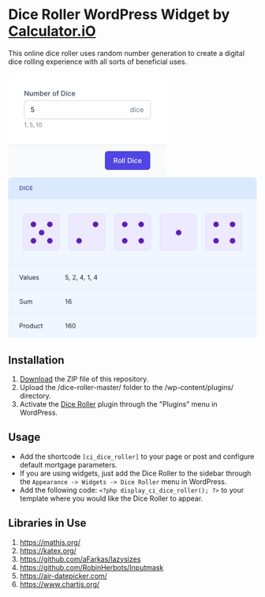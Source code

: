 # Dice Roller WordPress Widget by [Calculator.iO](https://www.calculator.io/ "Calculator.iO Homepage")

This online dice roller uses random number generation to create a digital dice rolling experience with all sorts of beneficial uses.

![Dice Roller Input Form](/assets/images/screenshot-1.png "Dice Roller Input Form")
![Dice Roller Calculation Results](/assets/images/screenshot-2.png "Dice Roller Calculation Results")

## Installation

1. [Download](https://github.com/pub-calculator-io/age-calculator/archive/refs/heads/master.zip) the ZIP file of this repository.
2. Upload the /dice-roller-master/ folder to the /wp-content/plugins/ directory.
3. Activate the [Dice Roller](https://www.calculator.io/dice-roller/ "Dice Roller Homepage") plugin through the "Plugins" menu in WordPress.

## Usage
* Add the shortcode `[ci_dice_roller]` to your page or post and configure default mortgage parameters.
* If you are using widgets, just add the Dice Roller to the sidebar through the `Appearance -> Widgets -> Dice Roller` menu in WordPress.
* Add the following code: `<?php display_ci_dice_roller(); ?>` to your template where you would like the Dice Roller to appear.

## Libraries in Use
1. https://mathjs.org/
2. https://katex.org/
3. https://github.com/aFarkas/lazysizes
4. https://github.com/RobinHerbots/Inputmask
5. https://air-datepicker.com/
6. https://www.chartjs.org/
